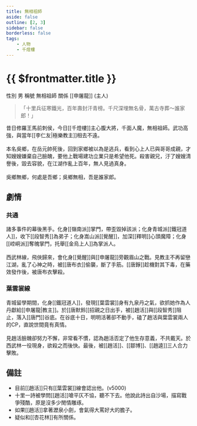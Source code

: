 ```yaml
---
title: 無相祖師
aside: false
outline: [2, 3]
sidebar: false
borderless: false
tags:
    - 人物
    - 千燈樓
---
```


# {{ $frontmatter.title }}

<ChTabs position="bottom">
	<ChTab title="無相祖師">
		<Ch src='/images/characters/special212/real.webp' position='right'/>
		<ChName nameZh='無相祖師' nameEn='Wu Xiang Zushi' position='right' />
		<ChTable>
			<ChTr>
				<ChTd isTitle=true>
					性別
				</ChTd>
				<ChTd>
					男
				</ChTd>
			</ChTr>
			<ChTr>
				<ChTd isTitle=true>
					稱號
				</ChTd>
				<ChTd>
					無相祖師
				</ChTd>
			</ChTr>
			<ChTr>
				<ChTd isTitle=true position='center'>
					關係
				</ChTd>
			</ChTr>
			<ChTr>
				<ChTd position='center'>
					[[申屠龍]] (主人)
				</ChTd>
			</ChTr>
		</ChTable>
	</ChTab>
</ChTabs>
<br>

> 「十里兵征寒鐵光，百年壽封汗青榜。千尺深埋無名骨，萬古寺葬～誰家郎！」

昔日修羅王馬前刺侯，今日[[千燈樓]]主心腹大將，千面人魔，無相祖師。武功高強，與當年[[李仁友|極樂教主]]相去不遠。
<br><br>
本名吳鄉，在岳元帥死後，回到家鄉被以為是逃兵，看到心上人已與哥哥成親，才知嫂嫂嫌棄自己臉醜，要他上戰場建功立業只是希望他死。殺害親兄，汙了嫂嫂清譽後，毀去容貌，在江湖作亂上百年，無人見過真身。
<br><br>
吳鄉無鄉，何處是吾鄉；吳鄉無相，吾是誰家郎。

## 劇情

### 共通

諸多事件的幕後黑手。化身[[嶺南派]]掌門，帶歪毀掉該派；化身青城派[[鐵冠道人]]，收下[[段智秀]]為弟子；化身嵩山派[[覺醒]]，加深[[釋明]]心頭魔障；化身[[崆峒派]]奪魄掌門，托舉[[金烏上人]]為掌派人。
<br><br>
西武林線，飛俠歸來，會化身[[覺醒]]與[[申屠龍]]旁觀眉山之戰。見教主不再留戀江湖，亂了心神之時，被[[唐布衣]]偷襲，斷了手筋。[[唐錚]]趁機對其下毒，在藥效發作後，被唐布衣擊殺。

### 葉雲裳線

青城留學期間，化身[[鐵冠道人]]，發現[[葉雲裳]]身有九泉丹之氣，欲抓她作為人丹獻給[[申屠龍|教主]]。於[[唐默鈴]]招親之日出手，被[[趙活]]與[[段智秀]]阻止，落入[[唐門]]谷底。在谷底十日，明明活著卻不動手，磕了趙活與葉雲裳兩人的CP，直說世間竟有真情。
<br><br>
見趙活臉醜卻努力不懈，非常看不慣，認為趙活否定了他生存意義，不共戴天。於西武林一役現身，欲殺之而後快。最後，被[[趙活]]、[[鄒博]]、[[趙逵]]三人合力擊敗。

## 備註

- 目前[[趙活]]只有[[葉雲裳]]線會認出他。(v5000)
- 十里一詩被學問[[趙活]]嗆平仄不協，聽不下去。他說此詩出自沙場，描寫戰爭殘酷，原是沒多少閒情雕琢。
- 如果[[趙活]]拿著瀝泉小劍，會氣得大罵好大的膽子。
- 疑似和[[杏花林]]有所關係。